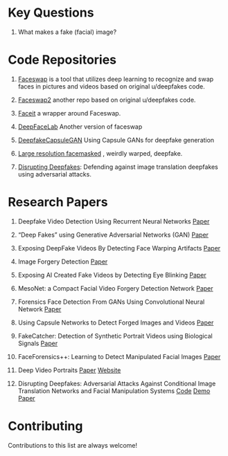 # Key Questions
1. What makes a fake (facial) image?

# Code Repositories
1. [Faceswap](https://github.com/deepfakes/faceswap) is a tool that utilizes deep learning to recognize and swap faces in pictures and videos based on original u/deepfakes code.

2. [Faceswap2](https://github.com/joshua-wu/deepfakes_faceswap) another repo based on original u/deepfakes code.

3.  [Faceit](https://github.com/goberoi/faceit) a wrapper around Faceswap.

4. [DeepFaceLab](https://github.com/iperov/DeepFaceLab) Another version of faceswap

5. [DeepfakeCapsuleGAN](https://github.com/snknitin/DeepfakeCapsuleGAN) Using Capsule GANs for deepfake generation

6. [Large resolution facemasked](https://github.com/dfaker/df) , weirdly warped, deepfake.

7. [Disrupting Deepfakes](https://github.com/natanielruiz/disrupting-deepfakes): Defending against image translation deepfakes using adversarial attacks.

# Research Papers

1. Deepfake Video Detection Using Recurrent Neural Networks [Paper](https://engineering.purdue.edu/~dgueraco/content/deepfake.pdf)

2.  “Deep Fakes” using Generative Adversarial Networks (GAN) [Paper](http://noiselab.ucsd.edu/ECE228_2018/Reports/Report16.pdf)

3. Exposing DeepFake Videos By Detecting Face Warping Artifacts [Paper](https://arxiv.org/abs/1811.00656)

4. Image Forgery Detection [Paper](https://greghill.io/docs/mlp.pdf)

5. Exposing AI Created Fake Videos by Detecting Eye Blinking [Paper](https://www.albany.edu/faculty/mchang2/files/2018_12_WIFS_EyeBlink_FakeVideos.pdf) 

6. MesoNet: a Compact Facial Video Forgery Detection Network [Paper](https://arxiv.org/abs/1809.00888)

7. Forensics Face Detection From GANs Using Convolutional Neural Network [Paper](https://www.researchgate.net/profile/Tai_Do_Nhu/publication/327905310_Forensics_Face_Detection_From_GANs_Using_Convolutional_Neural_Network/links/5bac84e7a6fdccd3cb768b1c/Forensics-Face-Detection-From-GANs-Using-Convolutional-Neural-Network.pdf)

8. Using Capsule Networks to Detect Forged Images and Videos [Paper](https://arxiv.org/pdf/1810.11215)

9. FakeCatcher: Detection of Synthetic Portrait Videos using Biological Signals [Paper](https://arxiv.org/pdf/1901.02212)

10. FaceForensics++: Learning to Detect Manipulated Facial Images [Paper](https://arxiv.org/pdf/1901.08971.pdf)

11. Deep Video Portraits [Paper](https://arxiv.org/pdf/1805.11714.pdf) [Website](https://gvv.mpi-inf.mpg.de/projects/DeepVideoPortraits/)

12. Disrupting Deepfakes: Adversarial Attacks Against Conditional Image Translation Networks and Facial Manipulation Systems [Code](https://github.com/natanielruiz/disrupting-deepfakes) [Demo](https://www.youtube.com/watch?v=7_7r4Ng4-bE&feature=youtu.be) [Paper](https://arxiv.org/abs/2003.01279)

# Contributing
Contributions to this list are always welcome! 
